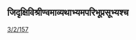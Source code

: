 ## जिदृक्षिविश्रीण्वमाव्यथाभ्यमपरिभूप्रसूभ्यश्च 
 [3/2/157](https://ashtadhyayi.com/sutraani/3/2/157)